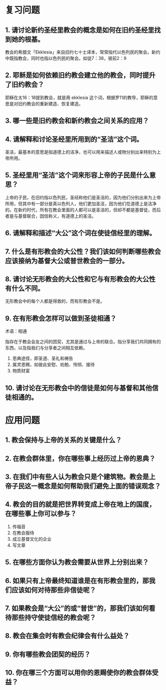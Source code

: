 # 复习问题

## 1.	请讨论新约圣经里教会的概念是如何在旧约圣经里找到她的根基。

教会的希腊文「Ekklesia」来自旧约七十士译本，常常指代以色列民的聚会。新约中既指教会，同时也指以色列民的聚会。如徒7：38，彼前2：9

## 2.	耶稣是如何依赖旧约教会建立他的教会，同时提升了旧约教会？

耶稣在太16：18提到教会，就是用 ekklesia 这个词，根据罗11的教导，耶稣的意思是对旧约教会的重新建造、恢复建造。

## 3.	哪一些是旧约教会和新约教会之间关系的应用？ 

## 4.	请解释和讨论圣经里所用到的“圣洁”这个词。

圣洁，最基本的意思是指道德上的洁净，也可以用来描述人或物分别出来特别为上帝所用。

## 5.	圣经里用“圣洁”这个词来形容上帝的子民是什么意思？ 

上帝的子民，在旧约指以色列民，圣经称他们是圣洁的，因为他们分别出来为上帝所用，但其中有一部分是真以色列人，他们更加圣洁，因为他们在道德上是洁净的。在新约时代，所有在教会里面的人都可以是圣洁的，但却不都是基督徒，而后者是与基督联合，因信称义，有道德上的圣洁。

## 6.	请解释和描述“大公”这个词在使徒信经里的理解。

## 7.	什么是有形教会的大公性？我们该如何判断哪些教会应该接纳为基督大公或普世教会的一部分。

## 8. 	请讨论无形教会的大公性和它与有形教会的大公性有什么不同。

无形教会中的每个人都是得救的，而有形教会不是。

## 9.	在有形教会怎样可以做到圣徒相通？
 
术语：相通

指存在于教会会友之间的团契，尤其是通过与上帝的联合。指分享我们共同拥有的东西，以及指我们与分享者之间相互依赖。

1. 恩典途径，即圣道、圣礼和祷告
2. 属灵恩赐，如彼此安慰、劝勉、怜悯、接待
3. 物质财富
 
## 10.	请讨论在无形教会中的信徒是如何与基督和其他信徒相通的。



# 应用问题

## 1.	教会保持与上帝的关系的关键是什么？ 

## 2.	在教会群体里，你在哪些事上经历过上帝的恩典？ 

## 3.	在我们中有些人认为教会只是个建筑物。教会是上帝子民这一概念是如何帮助我们避免上面的错误观念？ 

## 4.	教会的目的就是把世界转变成上帝在地上的国度，在哪些事上你可以参与？ 

1. 传福音
2. 在教会服侍
3. 成立基督文化的企业
4. 写文章

## 5.	在哪些方面你认为教会需要从世界上分别出来？ 

## 6.	如果只有上帝最终知道谁是在有形教会里的，那我们应该如何对待那些非信徒呢？ 

## 7.	如果教会是“大公”的或“普世”的，那我们该如何看待那些持守使徒信经的教会呢？ 

## 8.	教会在集会时有教会纪律会有什么益处？ 

## 9.	你有哪些教会团契的经历？

## 10.	你在哪三个方面可以用你的恩赐使你的教会群体受益？ 
